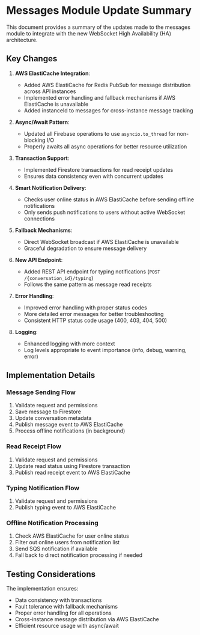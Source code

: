 # Messages Module Update Summary

This document provides a summary of the updates made to the messages module to integrate with the new WebSocket High Availability (HA) architecture.

## Key Changes

1. **AWS ElastiCache Integration**:
   - Added AWS ElastiCache for Redis PubSub for message distribution across API instances
   - Implemented error handling and fallback mechanisms if AWS ElastiCache is unavailable
   - Added instanceId to messages for cross-instance message tracking

2. **Async/Await Pattern**:
   - Updated all Firebase operations to use `asyncio.to_thread` for non-blocking I/O
   - Properly awaits all async operations for better resource utilization

3. **Transaction Support**:
   - Implemented Firestore transactions for read receipt updates
   - Ensures data consistency even with concurrent updates

4. **Smart Notification Delivery**:
   - Checks user online status in AWS ElastiCache before sending offline notifications
   - Only sends push notifications to users without active WebSocket connections

5. **Fallback Mechanisms**:
   - Direct WebSocket broadcast if AWS ElastiCache is unavailable
   - Graceful degradation to ensure message delivery 

6. **New API Endpoint**:
   - Added REST API endpoint for typing notifications (`POST /{conversation_id}/typing`)
   - Follows the same pattern as message read receipts

7. **Error Handling**:
   - Improved error handling with proper status codes
   - More detailed error messages for better troubleshooting
   - Consistent HTTP status code usage (400, 403, 404, 500)

8. **Logging**:
   - Enhanced logging with more context
   - Log levels appropriate to event importance (info, debug, warning, error)

## Implementation Details

### Message Sending Flow

1. Validate request and permissions
2. Save message to Firestore
3. Update conversation metadata
4. Publish message event to AWS ElastiCache
5. Process offline notifications (in background)

### Read Receipt Flow

1. Validate request and permissions
2. Update read status using Firestore transaction
3. Publish read receipt event to AWS ElastiCache

### Typing Notification Flow 

1. Validate request and permissions
2. Publish typing event to AWS ElastiCache

### Offline Notification Processing

1. Check AWS ElastiCache for user online status
2. Filter out online users from notification list
3. Send SQS notification if available
4. Fall back to direct notification processing if needed

## Testing Considerations

The implementation ensures:
- Data consistency with transactions
- Fault tolerance with fallback mechanisms
- Proper error handling for all operations
- Cross-instance message distribution via AWS ElastiCache
- Efficient resource usage with async/await
